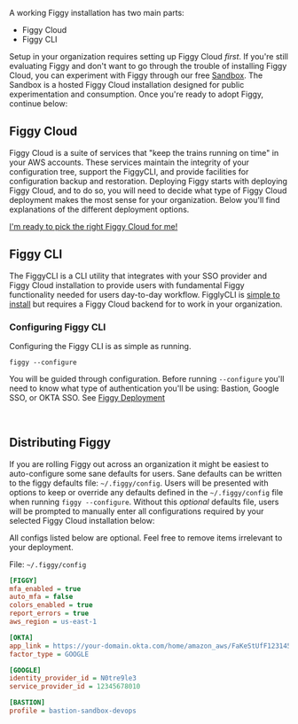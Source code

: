 A working Figgy installation has two main parts:

- Figgy Cloud
- Figgy CLI
    
Setup in your organization requires setting up Figgy Cloud *first*. If you're still evaluating Figgy and don't want to
go through the trouble of installing Figgy Cloud, you can experiment with Figgy through our
free [Sandbox](/docs/getting-started/sandbox). The Sandbox is a hosted Figgy Cloud installation designed for public
experimentation and consumption. Once you're ready to adopt Figgy, continue below:
    
    
## Figgy Cloud

Figgy Cloud is a suite of services that "keep the trains running on time" in your AWS accounts. These services 
maintain the integrity of your configuration tree, support the FiggyCLI, and provide facilities for
configuration backup and restoration. Deploying Figgy starts with deploying Figgy Cloud, and to do so, you will need to
decide what type of Figgy Cloud deployment makes the most sense for your organization. Below you'll find explanations of 
the different deployment options. 

[I'm ready to pick the right Figgy Cloud for me!](/docs/manual/figgy-cloud/index.md)

    
## Figgy CLI

The FiggyCLI is a CLI utility that integrates with your SSO provider and Figgy Cloud installation to provide users
with fundamental Figgy functionality needed for users day-to-day workflow. FigglyCLI is 
[simple to install](/docs/getting-started/install.md) but requires a Figgy Cloud backend for to work
in your organization. 


### Configuring Figgy CLI
Configuring the Figgy CLI is as simple as running.

    figgy --configure
    
    
You will be guided through configuration. Before running `--configure` you'll need to know what type of authentication 
you'll be using: Bastion, Google SSO, or OKTA SSO. See [Figgy Deployment](/docs/manual/figgy-cloud/index/)

<br/>

## Distributing Figgy

If you are rolling Figgy out across an organization it might be easiest to auto-configure some sane defaults for users.
Sane defaults can be written to the figgy defaults file: `~/.figgy/config`. Users will be presented with options to 
keep or override any defaults defined in the `~/.figgy/config` file when running `figgy --configure`. Without this *optional* 
defaults file, users will be prompted to manually enter all configurations required by your selected 
Figgy Cloud installation below:

All configs listed below are optional. Feel free to remove items irrelevant to your deployment.

File: `~/.figgy/config` 
```ini
[FIGGY]
mfa_enabled = true
auto_mfa = false
colors_enabled = true
report_errors = true
aws_region = us-east-1

[OKTA]
app_link = https://your-domain.okta.com/home/amazon_aws/FaKeStUfF123145faf11zf/123
factor_type = GOOGLE

[GOOGLE]
identity_provider_id = N0tre9le3
service_provider_id = 12345678010

[BASTION]
profile = bastion-sandbox-devops
```